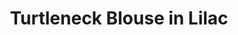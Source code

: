 ---
title: Turtleneck Blouse in Lilac
price: RUB 3,800

description: The base is made of fabric, and the yoke is made of jersey, so the two parts are contrast in texture while close in color. The neck has an invisible zipper on the back. 

composition: 50% polyester, 40% viscose, 10% elastane
sizes: Available in two sizes (S, M)  
---